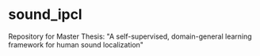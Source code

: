 # sound_ipcl
Repository for Master Thesis: "A self-supervised, domain-general learning framework for human sound localization"
